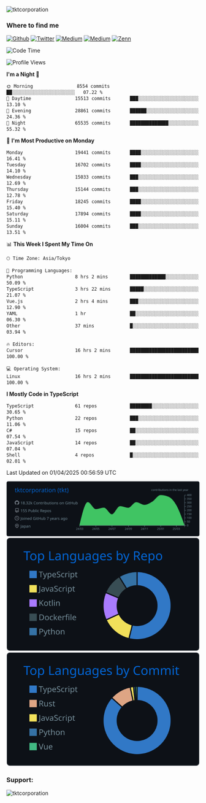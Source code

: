 <p align="left"> <img src="https://komarev.com/ghpvc/?username=tktcorporation&label=Profile%20views&color=0e75b6&style=flat" alt="tktcorporation" /> </p>

<h3>Where to find me</h3>
<p>
<a href="https://github.com/tktcorporation" target="_blank"><img alt="Github" src="https://img.shields.io/badge/GitHub-%2312100E.svg?&style=for-the-badge&logo=Github&logoColor=white" /></a>
<a href="https://twitter.com/tktcorporation" target="_blank"><img alt="Twitter" src="https://img.shields.io/badge/twitter-%231DA1F2.svg?&style=for-the-badge&logo=twitter&logoColor=white" /></a>
<a href="https://www.linkedin.com/in/tktcorporation" target="_blank"><img alt="Medium" src="https://img.shields.io/badge/linkdin-0a66c2.svg?&style=for-the-badge&logo=linkedin&logoColor=white" /></a>
<a href="https://qiita.com/tktcorporation" target="_blank"><img alt="Medium" src="https://img.shields.io/badge/qiita-55C500.svg?&style=for-the-badge&logo=qiita&logoColor=white" /></a>
<a href="https://zenn.dev/tktcorporation" target="_blank"><img alt="Zenn" src="https://img.shields.io/badge/Zenn-3EA8FF.svg?&style=for-the-badge&logo=Zenn&logoColor=white" /></a>
</p>
  
<!--START_SECTION:waka-->
![Code Time](http://img.shields.io/badge/Code%20Time-2%2C260%20hrs%2040%20mins-blue)

![Profile Views](http://img.shields.io/badge/Profile%20Views-0-blue)

**I'm a Night 🦉** 

```text
🌞 Morning                8554 commits        ██░░░░░░░░░░░░░░░░░░░░░░░   07.22 % 
🌆 Daytime                15513 commits       ███░░░░░░░░░░░░░░░░░░░░░░   13.10 % 
🌃 Evening                28861 commits       ██████░░░░░░░░░░░░░░░░░░░   24.36 % 
🌙 Night                  65535 commits       ██████████████░░░░░░░░░░░   55.32 % 
```
📅 **I'm Most Productive on Monday** 

```text
Monday                   19441 commits       ████░░░░░░░░░░░░░░░░░░░░░   16.41 % 
Tuesday                  16702 commits       ████░░░░░░░░░░░░░░░░░░░░░   14.10 % 
Wednesday                15033 commits       ███░░░░░░░░░░░░░░░░░░░░░░   12.69 % 
Thursday                 15144 commits       ███░░░░░░░░░░░░░░░░░░░░░░   12.78 % 
Friday                   18245 commits       ████░░░░░░░░░░░░░░░░░░░░░   15.40 % 
Saturday                 17894 commits       ████░░░░░░░░░░░░░░░░░░░░░   15.11 % 
Sunday                   16004 commits       ███░░░░░░░░░░░░░░░░░░░░░░   13.51 % 
```


📊 **This Week I Spent My Time On** 

```text
🕑︎ Time Zone: Asia/Tokyo

💬 Programming Languages: 
Python                   8 hrs 2 mins        █████████████░░░░░░░░░░░░   50.09 % 
TypeScript               3 hrs 22 mins       █████░░░░░░░░░░░░░░░░░░░░   21.07 % 
Vue.js                   2 hrs 4 mins        ███░░░░░░░░░░░░░░░░░░░░░░   12.90 % 
YAML                     1 hr                ██░░░░░░░░░░░░░░░░░░░░░░░   06.30 % 
Other                    37 mins             █░░░░░░░░░░░░░░░░░░░░░░░░   03.94 % 

🔥 Editors: 
Cursor                   16 hrs 2 mins       █████████████████████████   100.00 % 

💻 Operating System: 
Linux                    16 hrs 2 mins       █████████████████████████   100.00 % 
```

**I Mostly Code in TypeScript** 

```text
TypeScript               61 repos            ████████░░░░░░░░░░░░░░░░░   30.65 % 
Python                   22 repos            ███░░░░░░░░░░░░░░░░░░░░░░   11.06 % 
C#                       15 repos            ██░░░░░░░░░░░░░░░░░░░░░░░   07.54 % 
JavaScript               14 repos            ██░░░░░░░░░░░░░░░░░░░░░░░   07.04 % 
Shell                    4 repos             █░░░░░░░░░░░░░░░░░░░░░░░░   02.01 % 
```




 Last Updated on 01/04/2025 00:56:59 UTC
<!--END_SECTION:waka-->

[![](https://raw.githubusercontent.com/tktcorporation/tktcorporation/master/profile-summary-card-output/github_dark/0-profile-details.svg)](https://github.com/vn7n24fzkq/github-profile-summary-cards)
[![](https://raw.githubusercontent.com/tktcorporation/tktcorporation/master/profile-summary-card-output/github_dark/1-repos-per-language.svg)](https://github.com/vn7n24fzkq/github-profile-summary-cards) [![](https://raw.githubusercontent.com/tktcorporation/tktcorporation/master/profile-summary-card-output/github_dark/2-most-commit-language.svg)](https://github.com/vn7n24fzkq/github-profile-summary-cards)

<h3 align="left">Support:</h3>
<p><a href="https://www.buymeacoffee.com/tktcorporation"> <img align="left" src="https://cdn.buymeacoffee.com/buttons/v2/default-yellow.png" height="50" width="210" alt="tktcorporation" /></a></p><br><br>
